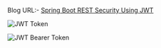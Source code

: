 Blog URL:- [Spring Boot REST Security Using JWT](https://www.knowprogram.com/spring/spring-boot-rest-security-using-jwt/)

![JWT Token](https://github.com/user-attachments/assets/a40911d3-a47d-45d3-a3d5-81b10d57d0ed)

![JWT Bearer Token](https://github.com/user-attachments/assets/a9a38aca-0df7-4b9f-b659-4763b304793d)
